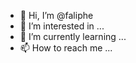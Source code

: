 - 👋 Hi, I’m @faliphe
- 👀 I’m interested in ...
- 🌱 I’m currently learning ...
- 📫 How to reach me ...

<!---
faliphe/faliphe is a ✨ special ✨ repository because its `README.md` (this file) appears on your GitHub profile.
You can click the Preview link to take a look at your changes.
--->
